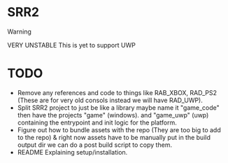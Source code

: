 # SRR2

> [!WARNING]  
> VERY UNSTABLE
> This is yet to support UWP

# TODO
- Remove any references and code to things like RAB_XBOX, RAD_PS2 (These are for very old consols instead we will have RAD_UWP).
- Split SRR2 project to just be like a library maybe name it "game_code" then have the projects "game" (windows). and "game_uwp" (uwp) containing the entrypoint and init logic for the platform.
- Figure out how to bundle assets with the repo (They are too big to add to the repo) & right now assets have to be manually put in the build output dir we can do a post build script to copy them.
- README Explaining setup/installation.